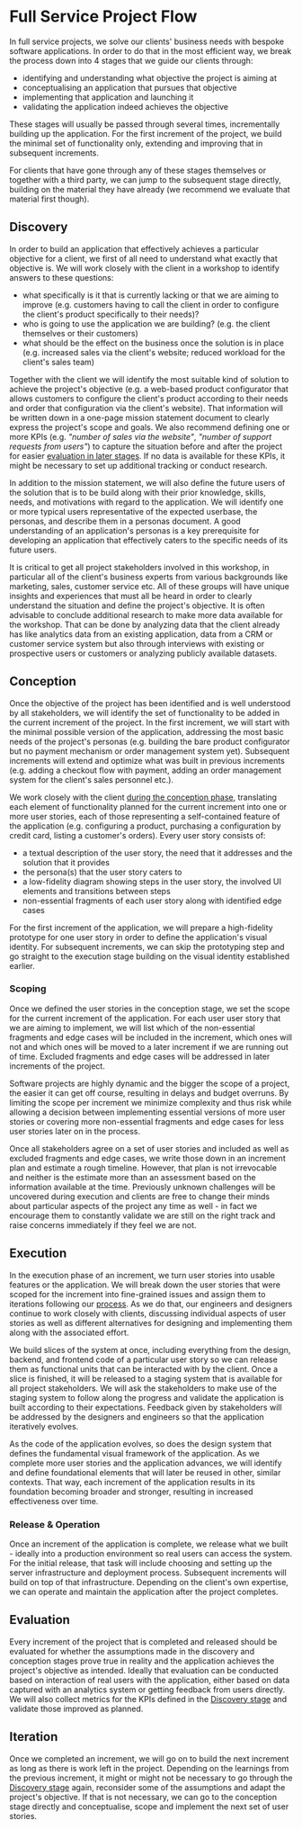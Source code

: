 # Full Service Project Flow

In full service projects, we solve our clients' business needs with bespoke
software applications. In order to do that in the most efficient way, we break
the process down into 4 stages that we guide our clients through:

- identifying and understanding what objective the project is aiming at
- conceptualising an application that pursues that objective
- implementing that application and launching it
- validating the application indeed achieves the objective

These stages will usually be passed through several times, incrementally
building up the application. For the first increment of the project, we build
the minimal set of functionality only, extending and improving that in
subsequent increments.

For clients that have gone through any of these stages themselves or together
with a third party, we can jump to the subsequent stage directly, building on
the material they have already (we recommend we evaluate that material first
though).

## Discovery

In order to build an application that effectively achieves a particular
objective for a client, we first of all need to understand what exactly that
objective is. We will work closely with the client in a workshop to identify
answers to these questions:

- what specifically is it that is currently lacking or that we are aiming to
  improve (e.g. customers having to call the client in order to configure the
  client's product specifically to their needs)?
- who is going to use the application we are building? (e.g. the client
  themselves or their customers)
- what should be the effect on the business once the solution is in place (e.g.
  increased sales via the client's website; reduced workload for the client's
  sales team)

Together with the client we will identify the most suitable kind of solution to
achieve the project's objective (e.g. a web-based product configurator that
allows customers to configure the client's product according to their needs and
order that configuration via the client's website). That information will be
written down in a one-page mission statement document to clearly express the
project's scope and goals. We also recommend defining one or more KPIs (e.g.
_"number of sales via the website"_, _"number of support requests from users"_)
to capture the situation before and after the project for easier
[evaluation in later stages](#evaluation). If no data is available for these
KPIs, it might be necessary to set up additional tracking or conduct research.

In addition to the mission statement, we will also define the future users of
the solution that is to be build along with their prior knowledge, skills,
needs, and motivations with regard to the application. We will identify one or
more typical users representative of the expected userbase, the personas, and
describe them in a personas document. A good understanding of an application's
personas is a key prerequisite for developing an application that effectively
caters to the specific needs of its future users.

It is critical to get all project stakeholders involved in this workshop, in
particular all of the client's business experts from various backgrounds like
marketing, sales, customer service etc. All of these groups will have unique
insights and experiences that must all be heard in order to clearly understand
the situation and define the project's objective. It is often advisable to
conclude additional research to make more data available for the workshop. That
can be done by analyzing data that the client already has like analytics data
from an existing application, data from a CRM or customer service system but
also through interviews with existing or prospective users or customers or
analyzing publicly available datasets.

## Conception

Once the objective of the project has been identified and is well understood by
all stakeholders, we will identify the set of functionality to be added in the
current increment of the project. In the first increment, we will start with the
minimal possible version of the application, addressing the most basic needs of
the project's personas (e.g. building the bare product configurator but no
payment mechanism or order management system yet). Subsequent increments will
extend and optimize what was built in previous increments (e.g. adding a
checkout flow with payment, adding an order management system for the client's
sales personnel etc.).

We work closely with the client
[during the conception phase](../workflow/conception/), translating each element
of functionality planned for the current increment into one or more user
stories, each of those representing a self-contained feature of the application
(e.g. configuring a product, purchasing a configuration by credit card, listing
a customer's orders). Every user story consists of:

- a textual description of the user story, the need that it addresses and the
  solution that it provides
- the persona(s) that the user story caters to
- a low-fidelity diagram showing steps in the user story, the involved UI
  elements and transitions between steps
- non-essential fragments of each user story along with identified edge cases

For the first increment of the application, we will prepare a high-fidelity
prototype for one user story in order to define the application's visual
identity. For subsequent increments, we can skip the prototyping step and go
straight to the execution stage building on the visual identity established
earlier.

### Scoping

Once we defined the user stories in the conception stage, we set the scope for
the current increment of the application. For each user user story that we are
aiming to implement, we will list which of the non-essential fragments and edge
cases will be included in the increment, which ones will not and which ones will
be moved to a later increment if we are running out of time. Excluded fragments
and edge cases will be addressed in later increments of the project.

Software projects are highly dynamic and the bigger the scope of a project, the
easier it can get off course, resulting in delays and budget overruns. By
limiting the scope per increment we minimize complexity and thus risk while
allowing a decision between implementing essential versions of more user stories
or covering more non-essential fragments and edge cases for less user stories
later on in the process.

Once all stakeholders agree on a set of user stories and included as well as
excluded fragments and edge cases, we write those down in an increment plan and
estimate a rough timeline. However, that plan is not irrevocable and neither is
the estimate more than an assessment based on the information available at the
time. Previously unknown challenges will be uncovered during execution and
clients are free to change their minds about particular aspects of the project
any time as well - in fact we encourage them to constantly validate we are still
on the right track and raise concerns immediately if they feel we are not.

## Execution

In the execution phase of an increment, we turn user stories into usable
features or the application. We will break down the user stories that were
scoped for the increment into fine-grained issues and assign them to iterations
following our [process](../process/). As we do that, our engineers and designers
continue to work closely with clients, discussing individual aspects of user
stories as well as different alternatives for designing and implementing them
along with the associated effort.

We build slices of the system at once, including everything from the design,
backend, and frontend code of a particular user story so we can release them as
functional units that can be interacted with by the client. Once a slice is
finished, it will be released to a staging system that is available for all
project stakeholders. We will ask the stakeholders to make use of the staging
system to follow along the progress and validate the application is built
according to their expectations. Feedback given by stakeholders will be
addressed by the designers and engineers so that the application iteratively
evolves.

As the code of the application evolves, so does the design system that defines
the fundamental visual framework of the application. As we complete more user
stories and the application advances, we will identify and define foundational
elements that will later be reused in other, similar contexts. That way, each
increment of the application results in its foundation becoming broader and
stronger, resulting in increased effectiveness over time.

### Release & Operation

Once an increment of the application is complete, we release what we built -
ideally into a production environment so real users can access the system. For
the initial release, that task will include choosing and setting up the server
infrastructure and deployment process. Subsequent increments will build on top
of that infrastructure. Depending on the client's own expertise, we can operate
and maintain the application after the project completes.

## Evaluation

Every increment of the project that is completed and released should be
evaluated for whether the assumptions made in the discovery and conception
stages prove true in reality and the application achieves the project's
objective as intended. Ideally that evaluation can be conducted based on
interaction of real users with the application, either based on data captured
with an analytics system or getting feedback from users directly. We will also
collect metrics for the KPIs defined in the [Discovery stage](#discovery) and
validate those improved as planned.

## Iteration

Once we completed an increment, we will go on to build the next increment as
long as there is work left in the project. Depending on the learnings from the
previous increment, it might or might not be necessary to go through the
[Discovery stage](#discovery) again, reconsider some of the assumptions and
adapt the project's objective. If that is not necessary, we can go to the
conception stage directly and conceptualise, scope and implement the next set of
user stories.

